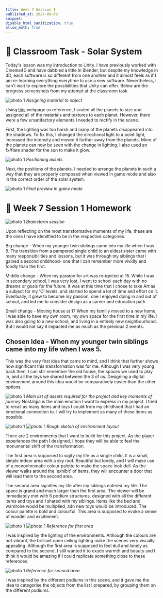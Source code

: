 ```yaml
---
title: Week 7 Session 1
published_at: 2024-09-09
snippet: 
disable_html_sanitization: true
allow_math: true
---
```

# :page_with_curl: Classroom Task - Solar System

Today's lesson was my introduction to Unity. I have previously worked with Cinema4D and have dabbled a little in Blender, but despite my knowledge in 3D, each software is so different from one another and it almost feels as if I am re-learning everything everytime to use a new software. Nevertheless, I can't wait to explore the possibilities that Unity can offer. Below are the progress screenshots from my attempt at the classroom task.

![photo 1](photos/solar-prog-1.png)
*Assigning material to object*

Using [this](https://www2.tntech.edu/leap/astr1010/sssm.html) webpage as reference, I scaled all the planets to size and assigned all of the materials and textures to each planet. However, there were a few unsatifactory elements I needed to rectify in the scene.

First, the lighting was too harsh and many of the planets disappeared into the shadows. To fix this, I changed the directional light to a point light, increased the intensity and moved it further away from the planets. More of the planets can now be seen with the change in lighting. I also used an fx/flare shader for the sun to make it glow.

![photo 1](photos/solar-prog-3.png)
*Positioning assets*

Next, the positions of the planets. I needed to arrange the planets in such a way that they are properly composed when viewed in game mode and also in the correct order of the solar system. 

![photo 1](photos/solar-prog-2.png)
*Final preview in game mode*

# :page_with_curl: Week 7 Session 1 Homework 

![photo 1](photos/32.jpg)
*Brainstorm session*

Upon reflecting on the most transformative moments of my life, these are the ones I have idenitfied to be in the respective categories.

Big change - When my younger twin siblings came into my life when I was 5. The transition from a pampered single child to an eldest sister came with many responsibilities and lessons, but it was through my siblings that I gained a second childhood- one that I can remember more vividly and fondly than the first. 

Middle change - When my passion for art was re-ignited at 15. While I was in secondary school, I was very lost, I went to school each day with no dreams or goals for the future. It was at this time that I chose to take Art as a subject for my 'O' levels, and started to spend a lot of time and effort on it. Eventually, it grew to become my passion, one I enjoyed doing in and out of school, and led me to consider design as a career and education path. 

Small change - Moving house at 17
When my familly moved to a new home, I was able to have my own room, my own space for the first time in my life. I was also going to a new school, and living in a entirely new neighbourhood. But I would not say it impacted me as much as the previous 2 events.

## Chosen Idea - When my younger twin siblings came into my life when I was 5.

This was the very first idea that came to mind, and I think that further shows how significant this transformation was for me. Although I was very young back then, I can still remember the old house, the spaces we used to play in, and all the toys we shared between the 3 of us. Designing a digital environment around this idea would be comparatively easier than the other options.

![photo 1](photos/33.jpg)
*Main list of assets required for the project and key moments of journey*
Nostalgia is the main emotion I want to express in my project. I tried to recall as many items and toys I could from my childhood that I had an emotional connection to. I will try to implement as many of these items as possible.

![photo 1](photos/38.jpg)
![photo 1](photos/39.jpg)
*Rough sketch of environment layout*

There are 2 environments that I want to build for this project. As the player experiences the path I designed, I hope they will be able to feel the monumental shift of the transformation. 

The first area is supposed to sigify my life as a single child. It is a small, simple indoor area with a sky roof. Beautiful but lonely, and I will make use of a monochromatic colour palette to make the space look dull. As the viewer walks around the 'exhibit' of items, they will encounter a door that will lead them to the second area.

The second area signifies my life after my siblings entered my life. The space is grand and much larger than the first area. The viewer will be immediately met with 6 podium structures, designed with all the different items and toys and I shared with my siblings. Items like the bed and wardrobe would be multiplied, adn new toys would be introduced. The colour palette is bold and colourful. This area is supposed to evoke a sense of wonder and excitement.

![photo 1](photos/43.jpg)
![photo 1](photos/45.jpg)
*Reference for first area*

I was inspired by the lighting of the environments. Although the colours are not vibrant, the brilliant open ceiling lighting make the scenes very visually appealing. Although the first area is supposed to feel dull and lonely as compared to the second, I still wanted it to exude warmth and beauty and I think it would be amazing if I could replicate something close to these references.

![photo 1](photos/44.jpg)
*Reference for second area*

I was inspired by the different podiums in this scene, and it gave me the idea to categorise the objects from the list I prepared, by grouping them on the different podiums.
